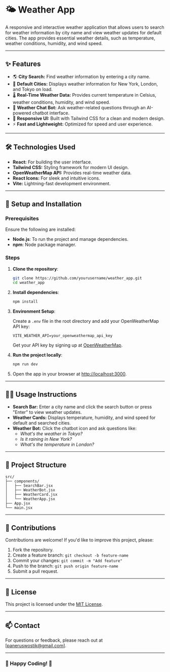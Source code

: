 # 🌤️ Weather App  

A responsive and interactive weather application that allows users to search for weather information by city name and view weather updates for default cities. The app provides essential weather details, such as temperature, weather conditions, humidity, and wind speed.

---

## ✨ Features

- 🌎 **City Search:** Find weather information by entering a city name.
- 📍 **Default Cities:** Displays weather information for New York, London, and Tokyo on load.
- 🌡️ **Real-Time Weather Data:** Provides current temperature in Celsius, weather conditions, humidity, and wind speed.
- 🤖 **Weather Chat Bot:** Ask weather-related questions through an AI-powered chatbot interface.
- 🎨 **Responsive UI:** Built with Tailwind CSS for a clean and modern design.
- ⚡ **Fast and Lightweight:** Optimized for speed and user experience.

---

## 🛠️ Technologies Used

- **React:** For building the user interface.
- **Tailwind CSS:** Styling framework for modern UI design.
- **OpenWeatherMap API:** Provides real-time weather data.
- **React Icons:** For sleek and intuitive icons.
- **Vite:** Lightning-fast development environment.

---

## 🚀 Setup and Installation

### Prerequisites

Ensure the following are installed:

- **Node.js**: To run the project and manage dependencies.
- **npm**: Node package manager.

### Steps

1. **Clone the repository**:

   ```bash
   git clone https://github.com/yourusername/weather_app.git
   cd weather_app
   ```

2. **Install dependencies**:

   ```bash
   npm install
   ```

3. **Environment Setup**:
   
   Create a `.env` file in the root directory and add your OpenWeatherMap API key:

   ```env
   VITE_WEATHER_API=your_openweathermap_api_key
   ```

   Get your API key by signing up at [OpenWeatherMap](https://openweathermap.org/api).

4. **Run the project locally**:

   ```bash
   npm run dev
   ```

5. Open the app in your browser at [http://localhost:3000](http://localhost:3000).

---

## 🧑‍💻 Usage Instructions

- **Search Bar:** Enter a city name and click the search button or press "Enter" to view weather updates.
- **Weather Cards:** Displays temperature, humidity, and wind speed for default and searched cities.
- **Weather Bot:** Click the chatbot icon and ask questions like:
  - *What's the weather in Tokyo?*
  - *Is it raining in New York?*
  - *What's the temperature in London?*

---

## 🧩 Project Structure

```
src/
├── components/
│   ├── SearchBar.jsx
│   ├── WeatherBot.jsx
│   ├── WeatherCard.jsx
│   └── WeatherApp.jsx
├── App.jsx
└── main.jsx
```

---

## 👏 Contributions

Contributions are welcome! If you'd like to improve this project, please:

1. Fork the repository.
2. Create a feature branch: `git checkout -b feature-name`
3. Commit your changes: `git commit -m "Add feature"`
4. Push to the branch: `git push origin feature-name`
5. Submit a pull request.

---

## 📜 License

This project is licensed under the [MIT License](LICENSE).

---

## 📫 Contact

For questions or feedback, please reach out at [paneruswostik@gmail.com].

---

### 🚀 Happy Coding! 🚀 
